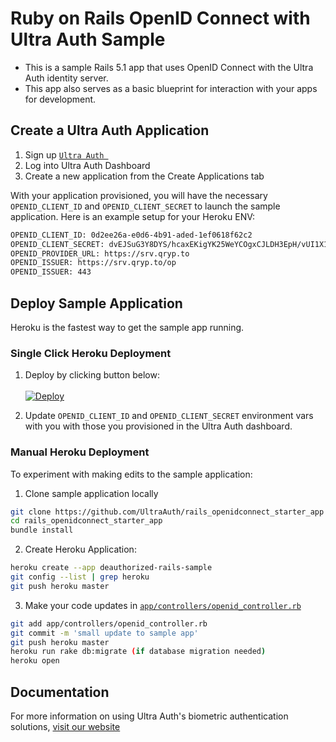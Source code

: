 # Ruby on Rails OpenID Connect with Ultra Auth Sample

- This is a sample Rails 5.1 app that uses OpenID Connect with the Ultra Auth identity server.
- This app also serves as a basic blueprint for interaction with your apps for development.  

## Create a Ultra Auth Application

1. Sign up [`Ultra Auth `](https://www.ultraauth.com/user/sign_up)
2. Log into Ultra Auth Dashboard
3. Create a new application from the Create Applications tab

With your application provisioned, you will have the necessary `OPENID_CLIENT_ID` and `OPENID_CLIENT_SECRET` to launch the sample application. Here is an example setup for your Heroku ENV:

```sh
OPENID_CLIENT_ID: 0d2ee26a-e0d6-4b91-aded-1ef0618f62c2 
OPENID_CLIENT_SECRET: dvEJSuG3Y8DYS/hcaxEKigYK25WeYCOgxCJLDH3EpH/vUI1X1hzSErDlNfLID9aP  
OPENID_PROVIDER_URL: https://srv.qryp.to
OPENID_ISSUER: https://srv.qryp.to/op
OPENID_ISSUER: 443
```

## Deploy Sample Application

Heroku is the fastest way to get the sample app running.

### Single Click Heroku Deployment

1. Deploy by clicking button below:<br/><br/>[![Deploy](https://www.herokucdn.com/deploy/button.svg)](https://heroku.com/deploy?template=https://github.com/UltraAuth/rails_openidconnect_starter_app)

2. Update `OPENID_CLIENT_ID` and `OPENID_CLIENT_SECRET` environment vars with you with those you provisioned in the Ultra Auth dashboard.

### Manual Heroku Deployment

To experiment with making edits to the sample application:

1. Clone sample application locally

```sh
git clone https://github.com/UltraAuth/rails_openidconnect_starter_app 
cd rails_openidconnect_starter_app
bundle install
```

2. Create Heroku Application:

```sh
heroku create --app deauthorized-rails-sample
git config --list | grep heroku
git push heroku master
``` 

3. Make your code updates in [`app/controllers/openid_controller.rb`](https://github.com/UltraAuth/rails_openidconnect_starter_app/blob/master/app/controllers/openid_controller.rb)

```sh
git add app/controllers/openid_controller.rb
git commit -m 'small update to sample app'
git push heroku master
heroku run rake db:migrate (if database migration needed)
heroku open
```

## Documentation

For more information on using Ultra Auth's biometric authentication solutions, [visit our website](https://www.ultraauth.com)
